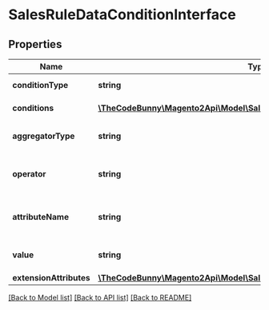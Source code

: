 # SalesRuleDataConditionInterface

## Properties
Name | Type | Description | Notes
------------ | ------------- | ------------- | -------------
**conditionType** | **string** | Condition type | 
**conditions** | [**\TheCodeBunny\Magento2Api\Model\SalesRuleDataConditionInterface[]**](SalesRuleDataConditionInterface.md) | List of conditions | [optional] 
**aggregatorType** | **string** | The aggregator type | [optional] 
**operator** | **string** | The operator of the condition | 
**attributeName** | **string** | The attribute name of the condition | [optional] 
**value** | **string** | The value of the condition | 
**extensionAttributes** | [**\TheCodeBunny\Magento2Api\Model\SalesRuleDataConditionExtensionInterface**](SalesRuleDataConditionExtensionInterface.md) |  | [optional] 

[[Back to Model list]](../README.md#documentation-for-models) [[Back to API list]](../README.md#documentation-for-api-endpoints) [[Back to README]](../README.md)


